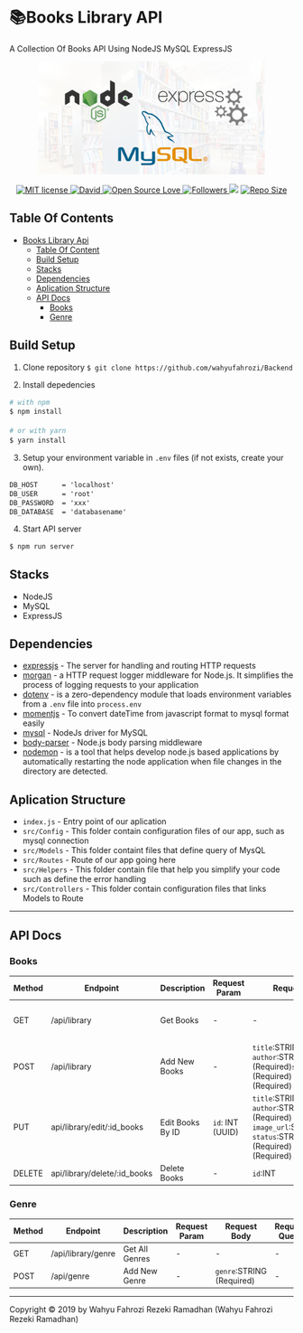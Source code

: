 # 📚Books Library API

A Collection Of Books API Using NodeJS MySQL ExpressJS

<p align="center">
  <a href="https://nodejs.org/">
    <img title="Restful API" height='200' src="https://raw.githubusercontent.com/wahyufahrozi/Backend/master/img.jpg">
  </a>
</p>
<p align="center">
  <a href="http://opensource.org/licenses/MIT">
    <img title="MIT license" src="http://img.shields.io/badge/license-MIT-brightgreen.svg">
  </a>
    <a href="#">
    <img alt="David" src="https://img.shields.io/david/dev/wahyufahrozi/Backend">
  </a>
  <a href="#">
    <img title="Open Source Love" src="https://badges.frapsoft.com/os/v1/open-source.svg?v=102">
  </a>
  <a href="https://github.com/wahyufahrozi?tab=followers">
    <img title="Followers" src="https://img.shields.io/github/followers/wahyufahrozi?style=social">
  </a>
  <a href="https://github.com/prettier/prettier"><img src="https://img.shields.io/badge/styled_with-prettier-ff69b4.svg"></a>
  <a href="#">
    <img title="Repo Size" src="https://img.shields.io/github/repo-size/wahyufahrozi/Backend">
  </a>

</p>

## Table Of Contents

- [Books Library Api](#books-library-api)
  - [Table Of Content](#table-of-content)
  - [Build Setup](#build-setup)
  - [Stacks](#stacks)
  - [Dependencies](#dependencies)
  - [Aplication Structure](#aplication-Structure)
  - [API Docs](#api-docs)
    - [Books](#Books)
    - [Genre](#genre)

## Build Setup

1. Clone repository
   `$ git clone https://github.com/wahyufahrozi/Backend`

2. Install depedencies

```bash
# with npm
$ npm install

# or with yarn
$ yarn install
```

3. Setup your environment variable in `.env` files (if not exists, create your own).

```env
DB_HOST      = 'localhost'
DB_USER      = 'root'
DB_PASSWORD  = 'xxx'
DB_DATABASE  = 'databasename'
```

4. Start API server

```bash
$ npm run server
```

## Stacks

- NodeJS
- MySQL
- ExpressJS

## Dependencies

- [expressjs](https://www.npmjs.com/package/express) - The server for handling and routing HTTP requests
- [morgan](https://www.npmjs.com/package/morgan) - a HTTP request logger middleware for Node.js. It simplifies the process of logging requests to your application
- [dotenv](https://www.npmjs.com/package/dotenv) - is a zero-dependency module that loads environment variables from a `.env` file into `process.env`
- [momentjs](https://www.npmjs.com/package/moment) - To convert dateTime from javascript format to mysql format easily
- [mysql](https://www.npmjs.com/package/mysql) - NodeJs driver for MySQL
- [body-parser](https://www.npmjs.com/package/body-parser) - Node.js body parsing middleware
- [nodemon](https://www.npmjs.com/package/nodemon) - is a tool that helps develop node.js based applications by automatically restarting the node application when file changes in the directory are detected.

## Aplication Structure

- `index.js` - Entry point of our aplication
- `src/Config` - This folder contain configuration files of our app, such as mysql connection
- `src/Models` - This folder containt files that define query of MysQL
- `src/Routes` - Route of our app going here
- `src/Helpers` - This folder contain file that help you simplify your code such as define the error handling
- `src/Controllers` - This folder contain configuration files that links Models to Route

---

## API Docs

### **Books**

| Method | Endpoint                     | Description      | Request Param    | Request Body                                                                                                                 | Request Query                                                    |
| ------ | ---------------------------- | ---------------- | ---------------- | ---------------------------------------------------------------------------------------------------------------------------- | ---------------------------------------------------------------- |
| GET    | /api/library                 | Get Books        | -                | -                                                                                                                            | `title`:STRING `author`:STRING `genre`: INTEGER `status`:INTEGER |
| POST   | /api/library                 | Add New Books    | -                | `title`:STRING (Required) `author`:STRING (Required)`status`:STRING (Required) `genre`:STRING (Required)                     | -                                                                |
| PUT    | api/library/edit/:id_books   | Edit Books By ID | `id`: INT (UUID) | `title`:STRING (Required) `author`:STRING (Required) `image_url`:STRING `status`:STRING (Required) `genre`:STRING (Required) | -                                                                |
| DELETE | api/library/delete/:id_books | Delete Books     | -                | `id`:INT                                                                                                                     | -                                                                |

### **Genre**

| Method | Endpoint           | Description    | Request Param | Request Body              | Request Query |
| ------ | ------------------ | -------------- | ------------- | ------------------------- | ------------- |
| GET    | /api/library/genre | Get All Genres | -             | -                         | -             |
| POST   | /api/genre         | Add New Genre  | -             | `genre`:STRING (Required) | -             |

---

Copyright © 2019 by Wahyu Fahrozi Rezeki Ramadhan (Wahyu Fahrozi Rezeki Ramadhan)
